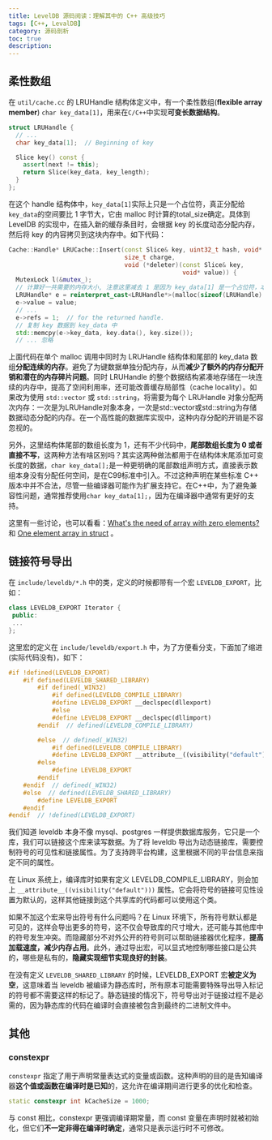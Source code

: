 ```yaml
---
title: LevelDB 源码阅读：理解其中的 C++ 高级技巧
tags: [C++, LevalDB]
category: 源码剖析
toc: true
description: 
---
```


## 柔性数组

在 `util/cache.cc` 的 LRUHandle 结构体定义中，有一个柔性数组(**flexible array member**) `char key_data[1]`，用来在`C/C++`中实现**可变长数据结构**。

```c++
struct LRUHandle {
  // ...
  char key_data[1];  // Beginning of key

  Slice key() const {
    assert(next != this);
    return Slice(key_data, key_length);
  }
};
```

在这个 handle 结构体中，`key_data[1]`实际上只是一个占位符，真正分配给`key_data`的空间要比 1 字节大，它由 malloc 时计算的total_size确定。具体到 LevelDB 的实现中，在插入新的缓存条目时，会根据 key 的长度动态分配内存，然后将 key 的内容拷贝到这块内存中。如下代码：

```c++
Cache::Handle* LRUCache::Insert(const Slice& key, uint32_t hash, void* value,
                                size_t charge,
                                void (*deleter)(const Slice& key,
                                                void* value)) {
  MutexLock l(&mutex_);
  // 计算好一共需要的内存大小, 注意这里减去 1 是因为 key_data[1] 是一个占位符，本来已经有一个字节了
  LRUHandle* e = reinterpret_cast<LRUHandle*>(malloc(sizeof(LRUHandle) - 1 + key.size()));
  e->value = value;
  // ...
  e->refs = 1;  // for the returned handle.
  // 复制 key 数据到 key_data 中
  std::memcpy(e->key_data, key.data(), key.size());
  // ... 忽略
```

上面代码在单个 malloc 调用中同时为 LRUHandle 结构体和尾部的 key_data 数组**分配连续的内存**。避免了为键数据单独分配内存，从而**减少了额外的内存分配开销和潜在的内存碎片问题**。同时 LRUHandle 的整个数据结构紧凑地存储在一块连续的内存中，提高了空间利用率，还可能改善缓存局部性（cache locality）。如果改为使用 `std::vector` 或 `std::string`，将需要为每个 LRUHandle 对象分配两次内存：一次是为LRUHandle对象本身，一次是std::vector或std::string为存储数据动态分配的内存。在一个高性能的数据库实现中，这种内存分配的开销是不容忽视的。

另外，这里结构体尾部的数组长度为 1，还有不少代码中，**尾部数组长度为 0 或者直接不写**，这两种方法有啥区别吗？其实这两种做法都用于在结构体末尾添加可变长度的数据，`char key_data[];`是一种更明确的尾部数组声明方式，直接表示数组本身没有分配任何空间，是在C99标准中引入。不过这种声明在某些标准 C++ 版本中并不合法，尽管一些编译器可能作为扩展支持它。在C++中，为了避免兼容性问题，通常推荐使用`char key_data[1];`，因为在编译器中通常有更好的支持。

这里有一些讨论，也可以看看：[What's the need of array with zero elements?](https://stackoverflow.com/questions/14643406/whats-the-need-of-array-with-zero-elements) 和 [One element array in struct](https://stackoverflow.com/questions/4559558/one-element-array-in-struct) 。

## 链接符号导出

在 `include/leveldb/*.h` 中的类，定义的时候都带有一个宏 `LEVELDB_EXPORT`，比如：

```c++
class LEVELDB_EXPORT Iterator {
 public:
 ...
};
```

这里宏的定义在 `include/leveldb/export.h` 中，为了方便看分支，下面加了缩进(实际代码没有)，如下：

```c++
#if !defined(LEVELDB_EXPORT)
    #if defined(LEVELDB_SHARED_LIBRARY)
        #if defined(_WIN32)
            #if defined(LEVELDB_COMPILE_LIBRARY)
            #define LEVELDB_EXPORT __declspec(dllexport)
            #else
            #define LEVELDB_EXPORT __declspec(dllimport)
        #endif  // defined(LEVELDB_COMPILE_LIBRARY)

        #else  // defined(_WIN32)
            #if defined(LEVELDB_COMPILE_LIBRARY)
            #define LEVELDB_EXPORT __attribute__((visibility("default")))
        #else
            #define LEVELDB_EXPORT
        #endif
    #endif  // defined(_WIN32)
    #else  // defined(LEVELDB_SHARED_LIBRARY)
        #define LEVELDB_EXPORT
    #endif
#endif  // !defined(LEVELDB_EXPORT)
```

我们知道 leveldb 本身不像 mysql、postgres 一样提供数据库服务，它只是一个库，我们可以链接这个库来读写数据。为了将 leveldb 导出为动态链接库，需要控制符号的可见性和链接属性。为了支持跨平台构建，这里根据不同的平台信息来指定不同的属性。

在 Linux 系统上，编译库时如果有定义 LEVELDB_COMPILE_LIBRARY，则会加上 `__attribute__((visibility("default")))` 属性。它会将符号的链接可见性设置为默认的，这样其他链接到这个共享库的代码都可以使用这个类。

如果不加这个宏来导出符号有什么问题吗？在 Linux 环境下，所有符号默认都是可见的，这样会导出更多的符号，这不仅会导致库的尺寸增大，还可能与其他库中的符号发生冲突。而隐藏部分不对外公开的符号则可以帮助链接器优化程序，**提高加载速度，减少内存占用**。此外，通过导出宏，可以显式地控制哪些接口是公共的，哪些是私有的，**隐藏实现细节实现良好的封装**。

在没有定义 `LEVELDB_SHARED_LIBRARY` 的时候，LEVELDB_EXPORT 宏**被定义为空**，这意味着当 leveldb  被编译为静态库时，所有原本可能需要特殊导出导入标记的符号都不需要这样的标记了。静态链接的情况下，符号导出对于链接过程不是必需的，因为静态库的代码在编译时会直接被包含到最终的二进制文件中。

## 其他

### constexpr

`constexpr` 指定了用于声明常量表达式的变量或函数。这种声明的目的是告知编译器**这个值或函数在编译时是已知**的，这允许在编译期间进行更多的优化和检查。

```c++
static constexpr int kCacheSize = 1000;
```

与 const 相比，constexpr 更强调编译期常量，而 const 变量在声明时就被初始化，但它们**不一定非得在编译时确定**，通常只是表示运行时不可修改。